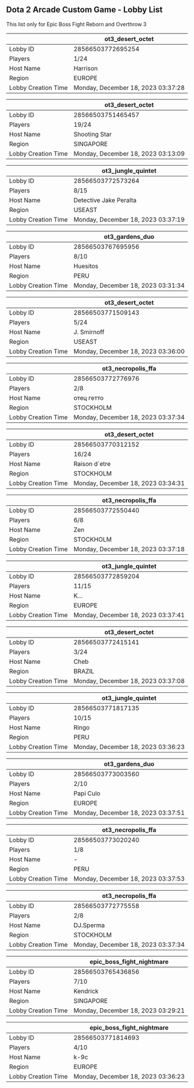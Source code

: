 ## Dota 2 Arcade Custom Game - Lobby List

This list only for Epic Boss Fight Reborn and Overthrow 3

|  | ot3_desert_octet |
| ------ | ------ |
| Lobby ID | 28566503772695254 |
| Players | 1/24 |
| Host Name | Harrison |
| Region | EUROPE |
| Lobby Creation Time | Monday, December 18, 2023 03:37:28 |


|  | ot3_desert_octet |
| ------ | ------ |
| Lobby ID | 28566503751465457 |
| Players | 19/24 |
| Host Name | Shooting Star |
| Region | SINGAPORE |
| Lobby Creation Time | Monday, December 18, 2023 03:13:09 |


|  | ot3_jungle_quintet |
| ------ | ------ |
| Lobby ID | 28566503772573264 |
| Players | 8/15 |
| Host Name | Detective Jake Peralta |
| Region | USEAST |
| Lobby Creation Time | Monday, December 18, 2023 03:37:19 |


|  | ot3_gardens_duo |
| ------ | ------ |
| Lobby ID | 28566503767695956 |
| Players | 8/10 |
| Host Name | Huesitos |
| Region | PERU |
| Lobby Creation Time | Monday, December 18, 2023 03:31:34 |


|  | ot3_desert_octet |
| ------ | ------ |
| Lobby ID | 28566503771509143 |
| Players | 5/24 |
| Host Name | J. Smirnoff |
| Region | USEAST |
| Lobby Creation Time | Monday, December 18, 2023 03:36:00 |


|  | ot3_necropolis_ffa |
| ------ | ------ |
| Lobby ID | 28566503772776976 |
| Players | 2/8 |
| Host Name | отец гетто |
| Region | STOCKHOLM |
| Lobby Creation Time | Monday, December 18, 2023 03:37:34 |


|  | ot3_desert_octet |
| ------ | ------ |
| Lobby ID | 28566503770312152 |
| Players | 16/24 |
| Host Name | Raison d`etre |
| Region | STOCKHOLM |
| Lobby Creation Time | Monday, December 18, 2023 03:34:31 |


|  | ot3_necropolis_ffa |
| ------ | ------ |
| Lobby ID | 28566503772550440 |
| Players | 6/8 |
| Host Name | Zen |
| Region | STOCKHOLM |
| Lobby Creation Time | Monday, December 18, 2023 03:37:18 |


|  | ot3_jungle_quintet |
| ------ | ------ |
| Lobby ID | 28566503772859204 |
| Players | 11/15 |
| Host Name | K... |
| Region | EUROPE |
| Lobby Creation Time | Monday, December 18, 2023 03:37:41 |


|  | ot3_desert_octet |
| ------ | ------ |
| Lobby ID | 28566503772415141 |
| Players | 3/24 |
| Host Name | Cheb |
| Region | BRAZIL |
| Lobby Creation Time | Monday, December 18, 2023 03:37:08 |


|  | ot3_jungle_quintet |
| ------ | ------ |
| Lobby ID | 28566503771817135 |
| Players | 10/15 |
| Host Name | Ringo |
| Region | PERU |
| Lobby Creation Time | Monday, December 18, 2023 03:36:23 |


|  | ot3_gardens_duo |
| ------ | ------ |
| Lobby ID | 28566503773003560 |
| Players | 2/10 |
| Host Name | Papi Culo |
| Region | EUROPE |
| Lobby Creation Time | Monday, December 18, 2023 03:37:51 |


|  | ot3_necropolis_ffa |
| ------ | ------ |
| Lobby ID | 28566503773020240 |
| Players | 1/8 |
| Host Name | - |
| Region | PERU |
| Lobby Creation Time | Monday, December 18, 2023 03:37:53 |


|  | ot3_necropolis_ffa |
| ------ | ------ |
| Lobby ID | 28566503772775558 |
| Players | 2/8 |
| Host Name | DJ.Sperma |
| Region | STOCKHOLM |
| Lobby Creation Time | Monday, December 18, 2023 03:37:34 |


|  | epic_boss_fight_nightmare |
| ------ | ------ |
| Lobby ID | 28566503765436856 |
| Players | 7/10 |
| Host Name | Kendrick |
| Region | SINGAPORE |
| Lobby Creation Time | Monday, December 18, 2023 03:29:21 |


|  | epic_boss_fight_nightmare |
| ------ | ------ |
| Lobby ID | 28566503771814693 |
| Players | 4/10 |
| Host Name | k-9c |
| Region | EUROPE |
| Lobby Creation Time | Monday, December 18, 2023 03:36:23 |


